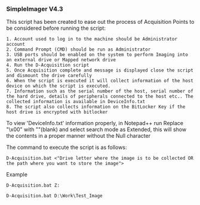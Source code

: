 ### SimpleImager V4.3
This script has been created to ease out the process of Acquisition
Points to be considered before running the script:
```
1. Account used to log in to the machine should be Administrator account
2. Command Prompt (CMD) should be run as Administrator
3. USB ports should be enabled on the system to perform Imaging into an external drive or Mapped network drive
4. Run the D-Acquisition script 
5. Once Acquisition complete and message is displayed close the script and dismount the drive carefully
6. When the script is executed it will collect information of the host device on which the script is executed.
7. Information such as the serial number of the host, serial number of the hard drive, details of peripherals connected to the host etc.. The collected information is available in DeviceInfo.txt
8. The script also collects information on the BitLocker Key if the host drive is encrypted with bitlocker
```

To view 'DeviceInfo.txt' information properly, in Notepad++ run Replace "\x00" with ""(blank) and select search mode as Extended, this will show the contents in a proper manner without the Null character 

The command to execute the script is as follows:
```
D-Acquisition.bat <"Drive letter where the image is to be collected OR the path where you want to store the image">
```

Example 
```
D-Acquisition.bat Z:

D-Acquisition.bat D:\Work\Test_Image

```

